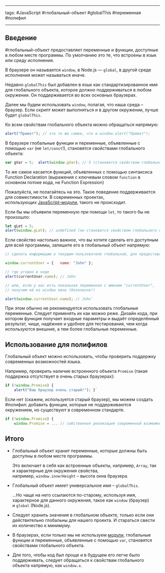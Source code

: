____
tags: #JavaScript #глобальный-объект #globalThis #переменная #полифил

_____
## Введение

#глобальный-объект предоставляет переменные и функции, доступные в любом месте программы. По умолчанию это те, что встроены в язык или среду исполнения.

В браузере он называется `window`, в Node.js — `global`, в другой среде исполнения может называться иначе.

Недавно `globalThis` был добавлен в язык как стандартизированное имя для глобального объекта, которое должно поддерживаться в любом окружении. Он поддерживается во всех основных браузерах.

Далее мы будем использовать `window`, полагая, что наша среда – браузер. Если скрипт может выполняться и в другом окружении, лучше будет `globalThis`.

Ко всем свойствам глобального объекта можно обращаться напрямую:
~~~js
alert("Привет"); // это то же самое, что и window.alert("Привет");
~~~

В браузере глобальные функции и переменные, объявленные с помощью `var` (не `let/const`!), становятся свойствами глобального объекта:
~~~js
var gVar = 5;  alert(window.gVar); // 5 (становится свойством глобального объекта)
~~~

То же самое касается функций, объявленных с помощью синтаксиса Function Declaration (выражения с ключевым словом `function` в основном потоке кода, не Function Expression)

Пожалуйста, не полагайтесь на это. Такое поведение поддерживается для совместимости. В современных проектах, использующих [JavaScript-модули](https://learn.javascript.ru/modules), такого не происходит.

Если бы мы объявили переменную при помощи `let`, то такого бы не произошло:
~~~js
let gLet = 5;  
alert(window.gLet); // undefined (не становится свойством глобального объекта)`
~~~

Если свойство настолько важное, что вы хотите сделать его доступным для всей программы, запишите его в глобальный объект напрямую:
~~~js
// сделать информацию о текущем пользователе глобальной, для предоставления доступа всем скриптам 

window.currentUser = {   name: "John" };  

// где угодно в коде 
alert(currentUser.name); // John  

// или, если у нас есть локальная переменная с именем "currentUser", 
// получим её из window явно (безопасно!) 

alert(window.currentUser.name); // John`
~~~

При этом обычно не рекомендуется использовать глобальные переменные. Следует применять их как можно реже. Дизайн кода, при котором функция получает входные параметры и выдаёт определённый результат, чище, надёжнее и удобнее для тестирования, чем когда используются внешние, а тем более глобальные переменные.

## Использование для полифилов

Глобальный объект можно использовать, чтобы проверить поддержку современных возможностей языка.

Например, проверить наличие встроенного объекта `Promise` (такая поддержка отсутствует в очень старых браузерах):
~~~js
if (!window.Promise) {   
	alert("Ваш браузер очень старый!"); }`
~~~

Если нет (скажем, используется старый браузер), мы можем создать #полифил: добавить функции, которые не поддерживаются окружением, но существуют в современном стандарте.
~~~js
if (!window.Promise) {   
	window.Promise = ... // собственная реализация современной возможности языка }`
~~~

## Итого

-   Глобальный объект хранит переменные, которые должны быть доступны в любом месте программы.
    
    Это включает в себя как встроенные объекты, например, `Array`, так и характерные для окружения свойства, например, `window.innerHeight` – высота окна браузера.
    
-   Глобальный объект имеет универсальное имя – `globalThis`.
    
    …Но чаще на него ссылаются по-старому, используя имя, характерное для данного окружения, такое как `window` (браузер) и `global` (Node.js).
    
-   Следует хранить значения в глобальном объекте, только если они действительно глобальны для нашего проекта. И стараться свести их количество к минимуму.
    
-   В браузерах, если только мы не используем [модули](https://learn.javascript.ru/modules), глобальные функции и переменные, объявленные с помощью `var`, становятся свойствами глобального объекта.
    
-   Для того, чтобы код был проще и в будущем его легче было поддерживать, следует обращаться к свойствам глобального объекта напрямую, как `window.x`.